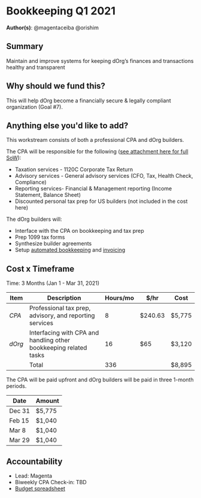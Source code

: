 # Bookkeeping Q1 2021

**Author(s)**: @magentaceiba @orishim

## Summary

Maintain and improve systems for keeping dOrg’s finances and transactions healthy and transparent	

## Why should we fund this?

This will help dOrg become a financially secure & legally compliant organization (Goal #7).

## Anything else you'd like to add?

This workstream consists of both a professional CPA and dOrg builders.

The CPA will be responsible for the following ([see attachment here for full SoW](https://airtable.com/tblufTXr6zuUl1Aml/viwC2pIYVNGSJP54h/recEyDQBaufUFLMZH/flddH5SlUfoTGH9Nh/attr6h7Ljxd7uhXSX?blocks=hide)):
- Taxation services - 1120C Corporate Tax Return
- Advisory services - General advisory services (CFO, Tax, Health Check, Compliance)
- Reporting services- Financial & Management reporting (Income Statement, Balance Sheet)
- Discounted personal tax prep for US builders (not included in the cost here)

The dOrg builders will:
- Interface with the CPA on bookkeeping and tax prep
- Prep 1099 tax forms
- Synthesize builder agreements
- Setup [automated bookkeeping](https://cointracking.info) and [invoicing](https://request.network)

## Cost x Timeframe

Time: 3 Months (Jan 1 - Mar 31, 2021)

| Item | Description | Hours/mo | $/hr |Cost |
|-|-|-|-|-|
| *CPA* | Professional tax prep, advisory, and reporting services  | 8 | $240.63 | $5,775 |
| *dOrg* | Interfacing with CPA and handling other bookkeeping related tasks | 16 | $65 | $3,120 |
| | Total | 336 | | $8,895 |

The CPA will be paid upfront and dOrg builders will be paid in three 1-month periods.

| Date | Amount |
|-|-|
| Dec 31 | $5,775 |
| Feb 15 | $1,040 |
| Mar 8 | $1,040 |
| Mar 29 | $1,040 |

## Accountability
- Lead: Magenta
- Biweekly CPA Check-in: TBD
- [Budget spreadsheet](TODO)
